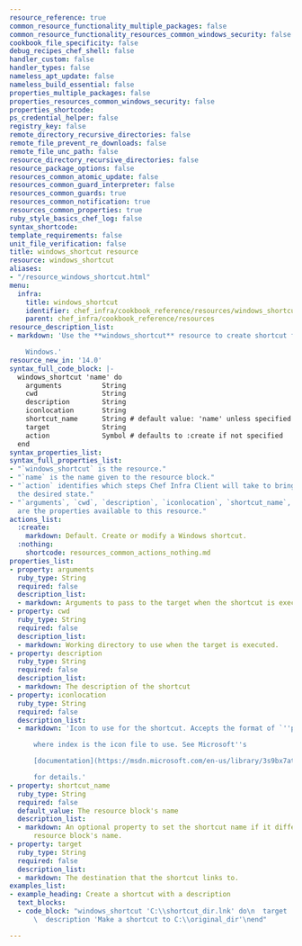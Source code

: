 ```yaml
---
resource_reference: true
common_resource_functionality_multiple_packages: false
common_resource_functionality_resources_common_windows_security: false
cookbook_file_specificity: false
debug_recipes_chef_shell: false
handler_custom: false
handler_types: false
nameless_apt_update: false
nameless_build_essential: false
properties_multiple_packages: false
properties_resources_common_windows_security: false
properties_shortcode: 
ps_credential_helper: false
registry_key: false
remote_directory_recursive_directories: false
remote_file_prevent_re_downloads: false
remote_file_unc_path: false
resource_directory_recursive_directories: false
resource_package_options: false
resources_common_atomic_update: false
resources_common_guard_interpreter: false
resources_common_guards: true
resources_common_notification: true
resources_common_properties: true
ruby_style_basics_chef_log: false
syntax_shortcode: 
template_requirements: false
unit_file_verification: false
title: windows_shortcut resource
resource: windows_shortcut
aliases:
- "/resource_windows_shortcut.html"
menu:
  infra:
    title: windows_shortcut
    identifier: chef_infra/cookbook_reference/resources/windows_shortcut windows_shortcut
    parent: chef_infra/cookbook_reference/resources
resource_description_list:
- markdown: 'Use the **windows_shortcut** resource to create shortcut files on

    Windows.'
resource_new_in: '14.0'
syntax_full_code_block: |-
  windows_shortcut 'name' do
    arguments          String
    cwd                String
    description        String
    iconlocation       String
    shortcut_name      String # default value: 'name' unless specified
    target             String
    action             Symbol # defaults to :create if not specified
  end
syntax_properties_list: 
syntax_full_properties_list:
- "`windows_shortcut` is the resource."
- "`name` is the name given to the resource block."
- "`action` identifies which steps Chef Infra Client will take to bring the node into
  the desired state."
- "`arguments`, `cwd`, `description`, `iconlocation`, `shortcut_name`, and `target`
  are the properties available to this resource."
actions_list:
  :create:
    markdown: Default. Create or modify a Windows shortcut.
  :nothing:
    shortcode: resources_common_actions_nothing.md
properties_list:
- property: arguments
  ruby_type: String
  required: false
  description_list:
  - markdown: Arguments to pass to the target when the shortcut is executed.
- property: cwd
  ruby_type: String
  required: false
  description_list:
  - markdown: Working directory to use when the target is executed.
- property: description
  ruby_type: String
  required: false
  description_list:
  - markdown: The description of the shortcut
- property: iconlocation
  ruby_type: String
  required: false
  description_list:
  - markdown: 'Icon to use for the shortcut. Accepts the format of `''path, index''`,

      where index is the icon file to use. See Microsoft''s

      [documentation](https://msdn.microsoft.com/en-us/library/3s9bx7at.aspx)

      for details.'
- property: shortcut_name
  ruby_type: String
  required: false
  default_value: The resource block's name
  description_list:
  - markdown: An optional property to set the shortcut name if it differs from the
      resource block's name.
- property: target
  ruby_type: String
  required: false
  description_list:
  - markdown: The destination that the shortcut links to.
examples_list:
- example_heading: Create a shortcut with a description
  text_blocks:
  - code_block: "windows_shortcut 'C:\\shortcut_dir.lnk' do\n  target 'C:\\original_dir'\n\
      \  description 'Make a shortcut to C:\\original_dir'\nend"

---
```

